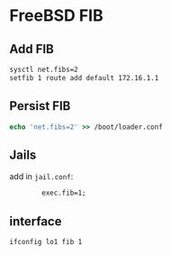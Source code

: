 # FreeBSD FIB
## Add FIB
```tcsh
sysctl net.fibs=2
setfib 1 route add default 172.16.1.1
```
## Persist FIB
```tcsh
echo 'net.fibs=2' >> /boot/loader.conf
```
## Jails
add in `jail.conf`:
```tcsh
        exec.fib=1;
```
## interface
```tcsh
ifconfig lo1 fib 1
```
